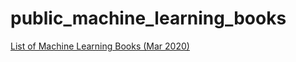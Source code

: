 # public_machine_learning_books

[List of Machine Learning Books (Mar 2020)](https://survival8.blogspot.com/2023/02/machine-learning-books-mar-2020.html)